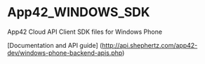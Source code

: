 App42_WINDOWS_SDK
=================

App42 Cloud API Client SDK files for Windows Phone

[Documentation and API guide] (http://api.shephertz.com/app42-dev/windows-phone-backend-apis.php)

